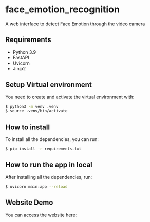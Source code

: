 # face_emotion_recognition

A web interface to detect Face Emotion through the video camera

## Requirements

- Python 3.9
- FastAPI
- Uvicorn
- Jinja2

## Setup Virtual environment

You need to create and activate the virtual environment with:
```bash
$ python3 -m venv .venv
$ source .venv/bin/activate
```

## How to install

To install all the dependencies, you can run:
```bash
$ pip install -r requirements.txt
```

## How to run the app in local

After installing all the dependencies, run:
```bash
$ uvicorn main:app --reload
```

## Website Demo

You can access the website here: 
